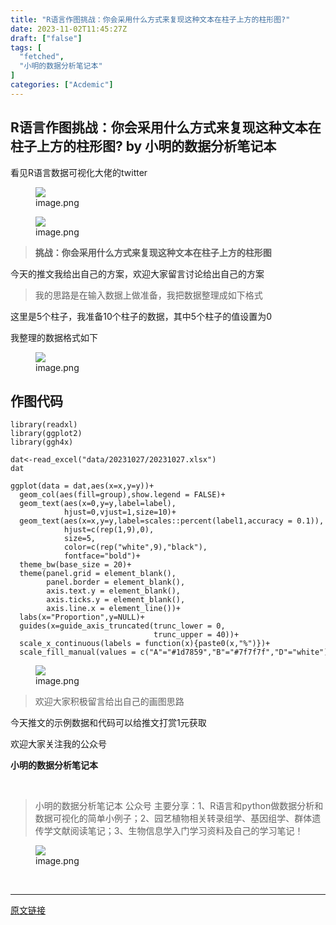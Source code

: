 ```yaml
---
title: "R语言作图挑战：你会采用什么方式来复现这种文本在柱子上方的柱形图?"
date: 2023-11-02T11:45:27Z
draft: ["false"]
tags: [
  "fetched",
  "小明的数据分析笔记本"
]
categories: ["Acdemic"]
---
```

R语言作图挑战：你会采用什么方式来复现这种文本在柱子上方的柱形图? by 小明的数据分析笔记本
------
<div><section data-tool="mdnice编辑器" data-website="https://www.mdnice.com" data-mpa-powered-by="yiban.io"><p data-tool="mdnice编辑器">看见R语言数据可视化大佬的twitter</p><figure data-tool="mdnice编辑器"><img data-ratio="1.0557809330628802" data-src="https://mmbiz.qpic.cn/sz_mmbiz_png/t1wZDoUyFk6GEujSvo7D06f0EXtOkefBqHhN5teTiaicGyR9GaQNfPwP4niaVTPLUx6qI4kDTNS4bxE7jaEgeicoFA/640?wx_fmt=png" data-type="png" data-w="986" src="https://mmbiz.qpic.cn/sz_mmbiz_png/t1wZDoUyFk6GEujSvo7D06f0EXtOkefBqHhN5teTiaicGyR9GaQNfPwP4niaVTPLUx6qI4kDTNS4bxE7jaEgeicoFA/640?wx_fmt=png"><figcaption>image.png</figcaption></figure><figure data-tool="mdnice编辑器"><img data-ratio="0.7175925925925926" data-src="https://mmbiz.qpic.cn/sz_mmbiz_png/t1wZDoUyFk6GEujSvo7D06f0EXtOkefBSeeDMDDBlHnJEWISaXUyOl3dJqoXocYsP8WPNcPNh9X28rhfrTasYQ/640?wx_fmt=png" data-type="png" data-w="1080" src="https://mmbiz.qpic.cn/sz_mmbiz_png/t1wZDoUyFk6GEujSvo7D06f0EXtOkefBSeeDMDDBlHnJEWISaXUyOl3dJqoXocYsP8WPNcPNh9X28rhfrTasYQ/640?wx_fmt=png"><figcaption>image.png</figcaption></figure><blockquote data-tool="mdnice编辑器"><p><strong>挑战：你会采用什么方式来复现这种文本在柱子上方的柱形图</strong></p></blockquote><p data-tool="mdnice编辑器">今天的推文我给出自己的方案，欢迎大家留言讨论给出自己的方案</p><blockquote data-tool="mdnice编辑器"><p>我的思路是在输入数据上做准备，我把数据整理成如下格式</p></blockquote><p data-tool="mdnice编辑器">这里是5个柱子，我准备10个柱子的数据，其中5个柱子的值设置为0</p><p data-tool="mdnice编辑器">我整理的数据格式如下</p><figure data-tool="mdnice编辑器"><img data-ratio="0.5647226173541963" data-src="https://mmbiz.qpic.cn/sz_mmbiz_png/t1wZDoUyFk6GEujSvo7D06f0EXtOkefBQL2hncz8iaWmTdQgmtkyuZZOWF3TKjYLg0WgpdvKl8CghMNYLvoribibA/640?wx_fmt=png" data-type="png" data-w="703" src="https://mmbiz.qpic.cn/sz_mmbiz_png/t1wZDoUyFk6GEujSvo7D06f0EXtOkefBQL2hncz8iaWmTdQgmtkyuZZOWF3TKjYLg0WgpdvKl8CghMNYLvoribibA/640?wx_fmt=png"><figcaption>image.png</figcaption></figure><h2 data-tool="mdnice编辑器"><span></span><span>作图代码</span><span> </span></h2><pre data-tool="mdnice编辑器"><span></span><code>library(readxl)<br>library(ggplot2)<br>library(ggh4x)<br><br>dat&lt;-read_excel(<span>"data/20231027/20231027.xlsx"</span>)<br>dat<br><br>ggplot(data = dat,aes(x=x,y=y))+<br>  geom_col(aes(fill=group),show.legend = FALSE)+<br>  geom_text(aes(x=0,y=y,label=label),<br>            hjust=0,vjust=1,size=10)+<br>  geom_text(aes(x=x,y=y,label=scales::percent(label1,accuracy = 0.1)),<br>            hjust=c(rep(1,9),0),<br>            size=5,<br>            color=c(rep(<span>"white"</span>,9),<span>"black"</span>),<br>            fontface=<span>"bold"</span>)+<br>  theme_bw(base_size = 20)+<br>  theme(panel.grid = element_blank(),<br>        panel.border = element_blank(),<br>        axis.text.y = element_blank(),<br>        axis.ticks.y = element_blank(),<br>        axis.line.x = element_line())+<br>  labs(x=<span>"Proportion"</span>,y=NULL)+<br>  guides(x=guide_axis_truncated(trunc_lower = 0,<br>                                trunc_upper = 40))+<br>  scale_x_continuous(labels = <span>function</span>(x){paste0(x,<span>"%"</span>)})+<br>  scale_fill_manual(values = c(<span>"A"</span>=<span>"#1d7859"</span>,<span>"B"</span>=<span>"#7f7f7f"</span>,<span>"D"</span>=<span>"white"</span>))<br></code></pre><figure data-tool="mdnice编辑器"><img data-ratio="1.0046296296296295" data-src="https://mmbiz.qpic.cn/sz_mmbiz_png/t1wZDoUyFk6GEujSvo7D06f0EXtOkefBOBLAZxib1I09cwra3wDEjMmcsPflTzFJiarp4xzXOiboq0LXGgwuztUWQ/640?wx_fmt=png" data-type="png" data-w="1080" src="https://mmbiz.qpic.cn/sz_mmbiz_png/t1wZDoUyFk6GEujSvo7D06f0EXtOkefBOBLAZxib1I09cwra3wDEjMmcsPflTzFJiarp4xzXOiboq0LXGgwuztUWQ/640?wx_fmt=png"><figcaption>image.png</figcaption></figure><blockquote data-tool="mdnice编辑器"><p>欢迎大家积极留言给出自己的画图思路</p></blockquote><p data-tool="mdnice编辑器">今天推文的示例数据和代码可以给推文打赏1元获取</p><p data-tool="mdnice编辑器">欢迎大家关注我的公众号</p><p data-tool="mdnice编辑器"><strong>小明的数据分析笔记本</strong></p><section><mp-common-profile data-pluginname="mpprofile" data-id="MzI3NzQ3MTcxMg==" data-headimg="http://mmbiz.qpic.cn/mmbiz_png/t1wZDoUyFk5t1sOnM0iabvBhnfIj5YpyqrMib0E1MGCd9ibcYxaOPZd0GWhQBDvK2BPEwsicQxd6y5MHLfphnwHnow/0?wx_fmt=png" data-nickname="小明的数据分析笔记本" data-alias="" data-signature="分享R语言和python在生物信息领域做数据分析和数据可视化的简单小例子；偶尔会分享一些组学数据处理相关的内容" data-from="0" data-is_biz_ban="0"></mp-common-profile></section><p data-tool="mdnice编辑器"><br></p><blockquote data-tool="mdnice编辑器"><p>小明的数据分析笔记本 公众号 主要分享：1、R语言和python做数据分析和数据可视化的简单小例子；2、园艺植物相关转录组学、基因组学、群体遗传学文献阅读笔记；3、生物信息学入门学习资料及自己的学习笔记！</p></blockquote><figure data-tool="mdnice编辑器"><img data-ratio="0.425" data-src="https://mmbiz.qpic.cn/sz_mmbiz_png/t1wZDoUyFk6GEujSvo7D06f0EXtOkefBjeOkVIwZibgc7SCL1KUBBuzjB8V5iapXWKy0x8j9PwUfb2Q48waGic5bQ/640?wx_fmt=png" data-type="png" data-w="1080" src="https://mmbiz.qpic.cn/sz_mmbiz_png/t1wZDoUyFk6GEujSvo7D06f0EXtOkefBjeOkVIwZibgc7SCL1KUBBuzjB8V5iapXWKy0x8j9PwUfb2Q48waGic5bQ/640?wx_fmt=png"><figcaption>image.png</figcaption></figure></section><p><br></p><p><mp-style-type data-value="3"></mp-style-type></p></div>  
<hr>
<a href="https://mp.weixin.qq.com/s/02oQKH1Cc4LKmW8I2WYRIw",target="_blank" rel="noopener noreferrer">原文链接</a>
